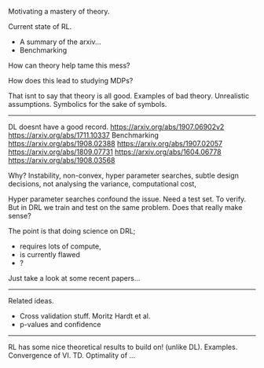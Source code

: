 Motivating a mastery of theory.

Current state of RL.
- A summary of the arxiv...
- Benchmarking

How can theory help tame this mess?


How does this lead to studying MDPs?


That isnt to say that theory is all good.
Examples of bad theory. Unrealistic assumptions. Symbolics for the sake of symbols.


***

DL doesnt have a good record.
https://arxiv.org/abs/1907.06902v2
https://arxiv.org/abs/1711.10337
Benchmarking
https://arxiv.org/abs/1908.02388
https://arxiv.org/abs/1907.02057
https://arxiv.org/abs/1809.07731
https://arxiv.org/abs/1604.06778
https://arxiv.org/abs/1908.03568

Why? Instability, non-convex, hyper parameter searches, subtle design decisions, not analysing the variance, computational cost, 

Hyper parameter searches confound the issue. 
Need a test set. To verify.
But in DRL we train and test on the same problem. Does that really make sense?


The point is that doing science on DRL;
- requires lots of compute,
- is currently flawed
- ?

Just take a look at some recent papers...

***

Related ideas. 
- Cross validation stuff. Moritz Hardt et al.
- p-values and confidence


***

RL has some nice theoretical results to build on! (unlike DL).
Examples. Convergence of VI. TD. Optimality of ...
